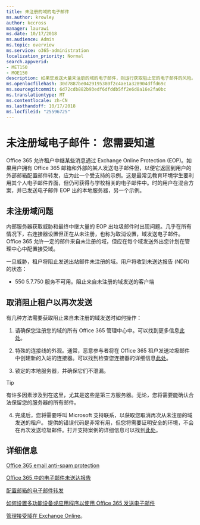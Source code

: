 ```yaml
---
title: 未注册的域的电子邮件
ms.author: krowley
author: kccross
manager: laurawi
ms.date: 10/17/2018
ms.audience: Admin
ms.topic: overview
ms.service: o365-administration
localization_priority: Normal
search.appverid:
- MET150
- MOE150
description: 如果您发送大量未注册的域的电子邮件，则运行获取阻止您的电子邮件的风险。阅读此文，了解详细信息。
ms.openlocfilehash: 30d7887be0429195380f2c4ae1a328904dffd69c
ms.sourcegitcommit: 6d72cdb882b93edf6dfddb5ff2e6d8a16e2fa0bc
ms.translationtype: MT
ms.contentlocale: zh-CN
ms.lasthandoff: 10/17/2018
ms.locfileid: "25596725"
---
```

# <a name="unregistered-domain-email-what-you-need-to-know"></a>未注册域电子邮件： 您需要知道

Office 365 允许租户中继某些消息通过 Exchange Online Protection (EOP)。如果用户拥有 Office 365 邮箱和外部的某人发送电子邮件但，以便它返回到用户的外部邮箱配置邮件转发，应为此一个受支持的示例。这是最常见教育环境学生要利用其个人电子邮件界面，但仍可获得与学校相关的电子邮件中。时的用户在混合方案，并已发送电子邮件 EOP 出的本地服务器，另一个示例。

## <a name="problems-with-unregistered-domains"></a>未注册域问题

内部服务器获取威胁和最终中继大量的 EOP 出垃圾邮件时出现问题。几乎在所有情况下，右连接器设置但正在从未注册，也称为取消设置，域发送电子邮件。Office 365 允许一定的邮件来自未注册的域，但应在每个域发送外出您计划在管理中心中配置接受域。

一旦威胁，租户将阻止发送出站邮件未注册的域。用户将收到未送达报告 (NDR) 的状态：

- 550 5.7.750 服务不可用。阻止来自未注册的域发送的客户端

## <a name="unblocking-tenant-in-order-to-send-again"></a>取消阻止租户以再次发送

有几种方法需要获取阻止来自未注册的域发送时如何操作：

1. 请确保您注册您的域的所有 Office 365 管理中心中。可以找到更多信息[此处](https://docs.microsoft.com/en-us/exchange/mail-flow-best-practices/manage-accepted-domains/manage-accepted-domains)。

2. 特殊的连接线的外观。通常，恶意参与者将在 Office 365 租户发送垃圾邮件中创建新的入站的连接器。可以找到检查您连接器的详细信息[此处](https://docs.microsoft.com/en-us/powershell/module/exchange/mail-flow/get-inboundconnector?view=exchange-ps)。 

3. 锁定的本地服务器，并确保它们不泄漏。

> [!TIP]
> 有许多因素涉及到在这里，尤其是这些是第三方服务器。无论，您将需要能确认合法保留您的服务器的所有邮件。

4. 完成后，您将需要呼叫 Microsoft 支持联系，以获取您取消再次从未注册的域发送的租户。 提供的错误代码是非常有用，但您将需要证明安全的环境，不会在再次发送垃圾邮件。打开支持案例的详细信息可以找到[此处](https://support.office.com/en-us/article/Contact-support-for-business-products-Admin-Help-32a17ca7-6fa0-4870-8a8d-e25ba4ccfd4b#ID0EAADAAA=online)。
  
## <a name="for-more-information"></a>详细信息

[Office 365 email anti-spam protection](anti-spam-protection.md)

[Office 365 中的电子邮件未送达报告](https://support.office.com/article/email-non-delivery-reports-in-office-365-51daa6b9-2e35-49c4-a0c9-df85bf8533c3)

[配置邮箱的电子邮件转发](https://docs.microsoft.com/en-us/exchange/recipients-in-exchange-online/manage-user-mailboxes/configure-email-forwarding)

[如何设置多功能设备或应用程序以使用 Office 365 发送电子邮件](https://support.office.com/en-us/article/How-to-set-up-a-multifunction-device-or-application-to-send-email-using-Office-365-69f58e99-c550-4274-ad18-c805d654b4c4)

[管理接受域在 Exchange Online](https://docs.microsoft.com/en-us/exchange/mail-flow-best-practices/manage-accepted-domains/manage-accepted-domains)。
